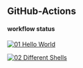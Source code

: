 ## GitHub-Actions

#### workflow status 

[![01 Hello World](https://github.com/jporeilly/GitHub-Actions/actions/workflows/simple-workflow.yaml/badge.svg?branch=hello-world)](https://github.com/jporeilly/GitHub-Actions/actions/workflows/simple-workflow.yaml)
 
[![02 Different Shells](https://github.com/jporeilly/GitHub-Actions/actions/workflows/main.yaml/badge.svg?branch=different-shells)](https://github.com/jporeilly/GitHub-Actions/actions/workflows/main.yaml)
